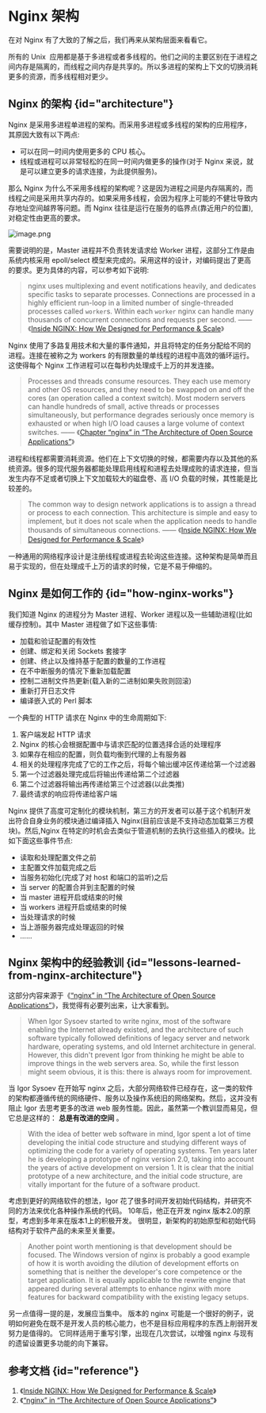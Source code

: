 # Nginx 架构

在对 Nginx 有了大致的了解之后，我们再来从架构层面来看看它。

所有的 Unix  应用都是基于多进程或者多线程的。他们之间的主要区别在于进程之间内存是隔离的，而线程之间内存是共享的。所以多进程的架构上下文的切换消耗更多的资源，而多线程相对更少。

## Nginx 的架构 {id="architecture"}

Nginx 是采用多进程单进程的架构。而采用多进程或多线程的架构的应用程序，其原因大致有以下两点:

- 可以在同一时间内使用更多的 CPU 核心。
- 线程或进程可以非常轻松的在同一时间内做更多的操作(对于 Nginx 来说，就是可以建立更多的请求连接，为此提供服务)。

那么 Nginx 为什么不采用多线程的架构呢？这是因为进程之间是内存隔离的，而线程之间是采用共享内存的。如果采用多线程，会因为程序上可能的不健壮导致内存地址空间越界等问题。而 Nginx 往往是运行在服务的临界点(靠近用户的位置),对稳定性由更高的要求。

![image.png](http://file-linker.oss-cn-hangzhou.aliyuncs.com/rWqB0Zbv7PYanDbkZDEX.png)

需要说明的是，Master 进程并不负责转发请求给 Worker 进程，这部分工作是由系统内核采用 epoll/select 模型来完成的。采用这样的设计，对编码提出了更高的要求。更为具体的内容，可以参考如下说明:

> nginx uses multiplexing and event notifications heavily, and dedicates specific tasks to separate processes. Connections are processed in a highly efficient run-loop in a limited number of single-threaded processes called `worker`s. Within each `worker` nginx can handle many thousands of concurrent connections and requests per second.    —— 《[Inside NGINX: How We Designed for Performance & Scale](https://dzone.com/articles/inside-nginx-how-we-designed)》



Nginx 使用了多路复用技术和大量的事件通知，并且将特定的任务分配给不同的进程。连接在被称之为 workers 的有限数量的单线程的进程中高效的循环运行。这使得每个 Nginx 工作进程可以在每秒内处理成千上万的并发连接。

> Processes and threads consume resources. They each use memory and other OS resources, and they need to be swapped on and off the cores (an operation called a context switch). Most modern servers can handle hundreds of small, active threads or processes simultaneously, but performance degrades seriously once memory is exhausted or when high I/O load causes a large volume of context switches. —— 《[Chapter “nginx” in “The Architecture of Open Source Applications”](https://www.aosabook.org/en/nginx.html)》


进程和线程都需要消耗资源。他们在上下文切换的时候，都需要内存以及其他的系统资源。很多的现代服务器都能处理启用线程和进程去处理成败的请求连接，但当发生内存不足或者切换上下文加载较大的磁盘卷、高 I/O 负载的时候，其性能是比较差的。

> The common way to design network applications is to assign a thread or process to each connection. This architecture is simple and easy to implement, but it does not scale when the application needs to handle thousands of simultaneous connections.  —— 《[Inside NGINX: How We Designed for Performance & Scale](https://dzone.com/articles/inside-nginx-how-we-designed)》


一种通用的网络程序设计是注册线程或进程去轮询这些连接。这种架构是简单而且易于实现的，但在处理成千上万的请求的时候，它是不易于伸缩的。

## Nginx 是如何工作的 {id="how-nginx-works"}

我们知道 Nginx 的进程分为 Master 进程、Worker 进程以及一些辅助进程(比如缓存控制)。其中 Master 进程做了如下这些事情:

- 加载和验证配置的有效性
- 创建、绑定和关闭 Sockets 套接字
- 创建、终止以及维持基于配置的数量的工作进程
- 在不中断服务的情况下重新加载配置
- 控制二进制文件热更新(载入新的二进制如果失败则回滚)
- 重新打开日志文件
- 编译嵌入式的 Perl 脚本

一个典型的 HTTP 请求在 Nginx 中的生命周期如下:

1. 客户端发起 HTTP 请求
2. Nginx 的核心会根据配置中与请求匹配的位置选择合适的处理程序
3. 如果存在相应的配置，则负载均衡到代理的上有服务器
4. 相关的处理程序完成了它的工作之后，将每个输出缓冲区传递给第一个过滤器
5. 第一个过滤器处理完成后将输出传递给第二个过滤器
6. 第二个过滤器将输出再传递给第三个过滤器(以此类推)
7. 最终请求的响应将传递给客户端

Nginx 提供了高度可定制化的模块机制，第三方的开发者可以基于这个机制开发出符合自身业务的模块通过编译插入 Nginx(目前应该是不支持动态加载第三方模块)。然后,Nginx 在特定的时机会去类似于管道机制的去执行这些插入的模块。比如下面这些事件节点:

- 读取和处理配置文件之前
- 主配置文件加载完成之后
- 当服务初始化(完成了对 host 和端口的监听)之后
- 当 server 的配置合并到主配置的时候
- 当 master 进程开启或结束的时候
- 当 workers 进程开启或结束的时候
- 当处理请求的时候
- 当上游服务器完成处理返回的时候
- ......

## Nginx 架构中的经验教训 {id="lessons-learned-from-nginx-architecture"}

这部分内容来源于《[“nginx” in “The Architecture of Open Source Applications”](https://www.aosabook.org/en/nginx.html)》，我觉得有必要列出来，让大家看到。

> When Igor Sysoev started to write nginx, most of the software enabling the Internet already existed, and the architecture of such software typically followed definitions of legacy server and network hardware, operating systems, and old Internet architecture in general. However, this didn't prevent Igor from thinking he might be able to improve things in the web servers area. So, while the first lesson might seem obvious, it is this: there is always room for improvement.


当 Igor Sysoev 在开始写 nginx 之后，大部分网络软件已经存在，这一类的软件的架构都遵循传统的网络硬件、服务以及操作系统旧的网络架构。然后，这并没有阻止 Igor 去思考更多的改进 web 服务性能。因此，虽然第一个教训显而易见，但它总是这样的： **总是有改进的空间** 。

> With the idea of better web software in mind, Igor spent a lot of time developing the initial code structure and studying different ways of optimizing the code for a variety of operating systems. Ten years later he is developing a prototype of nginx version 2.0, taking into account the years of active development on version 1. It is clear that the initial prototype of a new architecture, and the initial code structure, are vitally important for the future of a software product.


考虑到更好的网络软件的想法，Igor 花了很多时间开发初始代码结构，并研究不同的方法来优化各种操作系统的代码。 10年后，他正在开发 nginx 版本2.0的原型，考虑到多年来在版本1上的积极开发。 很明显，新架构的初始原型和初始代码结构对于软件产品的未来至关重要。

> Another point worth mentioning is that development should be focused. The Windows version of nginx is probably a good example of how it is worth avoiding the dilution of development efforts on something that is neither the developer's core competence or the target application. It is equally applicable to the rewrite engine that appeared during several attempts to enhance nginx with more features for backward compatibility with the existing legacy setups.



另一点值得一提的是，发展应当集中。 版本的 nginx 可能是一个很好的例子，说明如何避免在既不是开发人员的核心能力，也不是目标应用程序的东西上削弱开发努力是值得的。 它同样适用于重写引擎，出现在几次尝试，以增强 nginx 与现有的遗留设置更多功能的向下兼容。

## 参考文档 {id="reference"}

1. 《[Inside NGINX: How We Designed for Performance & Scale](https://dzone.com/articles/inside-nginx-how-we-designed)》
2. 《[“nginx” in “The Architecture of Open Source Applications”](https://www.aosabook.org/en/nginx.html)》

